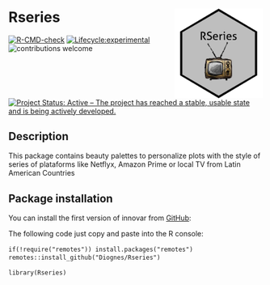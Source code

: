 # Rseries <img src="man/figures/logo.png" align="right" width="35%">


<!-- badges: start -->

[![R-CMD-check](https://github.com/healthinnovation/lis/workflows/R-CMD-check/badge.svg)](https://github.com/healthinnovation/lis/actions)
[![Lifecycle:experimental](https://img.shields.io/badge/lifecycle-experimental-orange.svg)](https://www.tidyverse.org/lifecycle/#experimental)
![contributions welcome](https://img.shields.io/badge/contributions-welcome-brightgreen.svg?style=flat)
[![Project Status: Active – The project has reached a stable, usable state and is being actively developed.](https://www.repostatus.org/badges/latest/active.svg)](https://www.repostatus.org/#active)

<!-- badges: end -->

## **Description**

This package contains beauty palettes to personalize plots with the style of series of  plataforms like Netflyx, Amazon Prime  or local TV from Latin American Countries 
## **Package installation**

You can install the first version of innovar from
[GitHub](https://github.com/):

The following code just copy and paste into the R console:

```
if(!require("remotes")) install.packages("remotes")
remotes::install_github("Diognes/Rseries")
```

```
library(Rseries)
```
